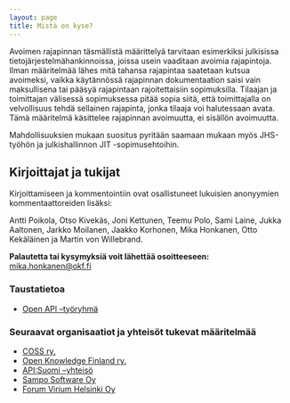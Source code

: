```yaml
---
layout: page
title: Mistä on kyse?
---
```


Avoimen rajapinnan täsmällistä määrittelyä tarvitaan esimerkiksi julkisissa tietojärjestelmähankinnoissa, joissa usein vaaditaan avoimia rajapintoja. Ilman määritelmää lähes mitä tahansa rajapintaa saatetaan kutsua avoimeksi, vaikka käytännössä rajapinnan dokumentaation saisi vain maksullisena tai pääsyä rajapintaan rajoitettaisiin sopimuksilla. Tilaajan ja toimittajan välisessä sopimuksessa pitää sopia siitä, että toimittajalla on velvollisuus tehdä sellainen rajapinta, jonka tilaaja voi halutessaan avata. Tämä määritelmä käsittelee rajapinnan avoimuutta, ei sisällön avoimuutta.

Mahdollisuuksien mukaan suositus pyritään saamaan mukaan myös JHS-työhön ja julkishallinnon JIT -sopimusehtoihin.


## Kirjoittajat ja tukijat

Kirjoittamiseen ja kommentointiin ovat osallistuneet
lukuisien anonyymien kommentaattoreiden lisäksi:

Antti Poikola, Otso Kivekäs, Joni Kettunen, Teemu Polo, Sami Laine, Jukka Aaltonen, Jarkko Moilanen, Jaakko Korhonen, Mika Honkanen, Otto Kekäläinen ja Martin von Willebrand.


**Palautetta tai kysymyksiä voit lähettää osoitteeseen:**
[mika.honkanen@okf.fi](mailto:mika.honkanen@okf.fi?subject='avoin_rajapinta')


### Taustatietoa

* [Open API –työryhmä](http://fi.okfn.org/wg/open-api/)


### Seuraavat organisaatiot ja yhteisöt tukevat määritelmää

* [COSS ry.](http://coss.fi/)
* [Open Knowledge Finland ry.](http://fi.okfn.org/)
* [API:Suomi –yhteisö](http://apisuomi.fi/)
* [Sampo Software Oy](http://samposoftware.com/)
* [Forum Virium Helsinki Oy](http://www.forumvirium.fi/)
